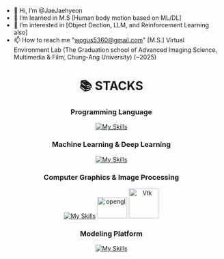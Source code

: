 
- 👋 Hi, I’m @JaeJaehyeon
- 👀 I’m learned in M.S [Human body motion based on ML/DL]
- 🌱 I’m interested in [Object Dection, LLM, and Reinforcement Learning also]
- 📫 How to reach me "wogus5360@gmail.com"
 [M.S.] Virtual Environment Lab (The Graduation school of Advanced Imaging Science, Multimedia & Film, Chung-Ang University) (~2025)

<div align=center><h1>📚 STACKS</h1></div>

<div align=center> 

### Programming Language
[![My Skills](https://skillicons.dev/icons?i=python,cpp,cs,r&theme=light)](https://skillicons.dev)
### Machine Learning & Deep Learning
[![My Skills](https://skillicons.dev/icons?i=pytorch,tensorflow,scikitlearn&theme=light)](https://skillicons.dev)

### Computer Graphics & Image Processing
[![My Skills](https://skillicons.dev/icons?i=opencv&theme=light)](https://skillicons.dev)
<img src="https://upload.wikimedia.org/wikipedia/commons/e/e9/Opengl-logo.svg" alt="opengl" height="50px" width="70px" />
<img src="https://upload.wikimedia.org/wikipedia/commons/7/76/Visualization_Toolkit_logo.svg" alt="Vtk" width="70px" />

### Modeling Platform
[![My Skills](https://skillicons.dev/icons?i=unity,blender&theme=light)](https://skillicons.dev)
